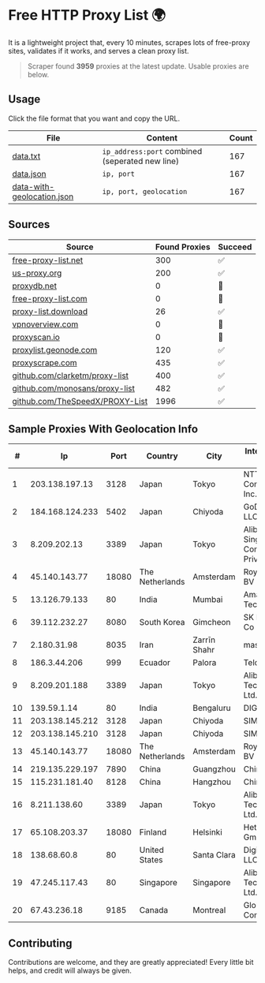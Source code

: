 
# Free HTTP Proxy List 🌍

It is a lightweight project that, every 10 minutes, scrapes lots of free-proxy sites, validates if it works, and serves a clean proxy list.


> Scraper found **3959** proxies at the latest update. Usable proxies are below.

## Usage

Click the file format that you want and copy the URL.


|File|Content|Count|
|----|-------|-----|
|[data.txt](https://raw.githubusercontent.com/themiralay/Proxy-List-World/master/data.txt)|`ip_address:port` combined (seperated new line)|167|
|[data.json](https://raw.githubusercontent.com/themiralay/Proxy-List-World/master/data.json)|`ip, port`|167|
|[data-with-geolocation.json](https://raw.githubusercontent.com/themiralay/Proxy-List-World/master/data-with-geolocation.json)|`ip, port, geolocation`|167|

## Sources

|Source|Found Proxies|Succeed|
|------|-------------|-------|
|[free-proxy-list.net](https://free-proxy-list.net)|300|✅|
|[us-proxy.org](https://www.us-proxy.org)|200|✅|
|[proxydb.net](http://proxydb.net)|0|🚫|
|[free-proxy-list.com](https://free-proxy-list.com/?page=&port=&type%5B%5D=http&type%5B%5D=https&up_time=0&search=Search)|0|🚫|
|[proxy-list.download](https://www.proxy-list.download/HTTP)|26|✅|
|[vpnoverview.com](https://vpnoverview.com/privacy/anonymous-browsing/free-proxy-servers)|0|🚫|
|[proxyscan.io](https://www.proxyscan.io)|0|🚫|
|[proxylist.geonode.com](https://proxylist.geonode.com/api/proxy-list?limit=300&page=1&sort_by=lastChecked&sort_type=desc&protocols=http,https)|120|✅|
|[proxyscrape.com](https://api.proxyscrape.com/v2/?request=displayproxies&protocol=http&timeout=10000&country=all&ssl=all&anonymity=all)|435|✅|
|[github.com/clarketm/proxy-list](https://raw.githubusercontent.com/clarketm/proxy-list/master/proxy-list-raw.txt)|400|✅|
|[github.com/monosans/proxy-list](https://raw.githubusercontent.com/monosans/proxy-list/main/proxies/http.txt)|482|✅|
|[github.com/TheSpeedX/PROXY-List](https://raw.githubusercontent.com/TheSpeedX/PROXY-List/master/http.txt)|1996|✅|


## Sample Proxies With Geolocation Info

|#|Ip|Port|Country|City|Internet Service Provider|
|-|--|----|-------|----|-------------------------|
|1|203.138.197.13|3128|Japan|Tokyo|NTT PC Communications, Inc.|
|2|184.168.124.233|5402|Japan|Chiyoda|GoDaddy.com, LLC|
|3|8.209.202.13|3389|Japan|Tokyo|Alibaba.com Singapore E-Commerce Private Limited|
|4|45.140.143.77|18080|The Netherlands|Amsterdam|RoyaleHosting BV|
|5|13.126.79.133|80|India|Mumbai|Amazon Technologies Inc|
|6|39.112.232.27|8080|South Korea|Gimcheon|SK Broadband Co Ltd|
|7|2.180.31.98|8035|Iran|Zarrīn Shahr|mashhad|
|8|186.3.44.206|999|Ecuador|Palora|Telconet S.A|
|9|8.209.201.188|3389|Japan|Tokyo|Alibaba (US) Technology Co., Ltd.|
|10|139.59.1.14|80|India|Bengaluru|DIGITALOCEAN|
|11|203.138.145.212|3128|Japan|Chiyoda|SIMPLEIA|
|12|203.138.145.210|3128|Japan|Chiyoda|SIMPLEIA|
|13|45.140.143.77|18080|The Netherlands|Amsterdam|RoyaleHosting BV|
|14|219.135.229.197|7890|China|Guangzhou|Chinanet|
|15|115.231.181.40|8128|China|Hangzhou|China Telecom|
|16|8.211.138.60|3389|Japan|Tokyo|Alibaba (US) Technology Co., Ltd.|
|17|65.108.203.37|18080|Finland|Helsinki|Hetzner Online GmbH|
|18|138.68.60.8|80|United States|Santa Clara|DigitalOcean, LLC|
|19|47.245.117.43|80|Singapore|Singapore|Alibaba (US) Technology Co., Ltd.|
|20|67.43.236.18|9185|Canada|Montreal|GloboTech Communications|



## Contributing

Contributions are welcome, and they are greatly appreciated! Every
little bit helps, and credit will always be given.


